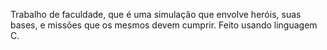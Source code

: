 Trabalho de faculdade, que é uma simulação que envolve heróis, suas bases, e missões que os mesmos devem cumprir. 
Feito usando linguagem C.
